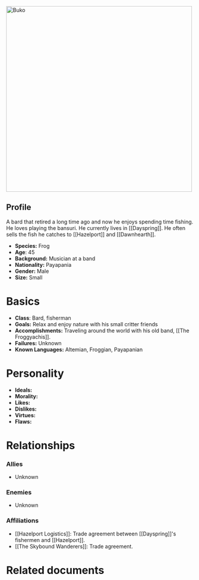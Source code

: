 <img src="https://i.imgur.com/BG7nsXQ.jpeg" height="500" alt="Buko">

## Profile
A bard that retired a long time ago and now he enjoys spending time fishing. He loves playing the bansuri.
He currently lives in [[Dayspring]]. He often sells the fish he catches to [[Hazelport]] and [[Dawnhearth]].
- **Species:** Frog
- **Age**: 45
- **Background:** Musician at a band
- **Nationality:** Payapania
- **Gender:** Male
- **Size:** Small
# Basics

- **Class**: Bard, fisherman
- **Goals:** Relax and enjoy nature with his small critter friends
- **Accomplishments:** Traveling around the world with his old band, [[The Froggyachis]].
- **Failures:** Unknown
- **Known Languages:** Altemian, Froggian, Payapanian
# Personality

- **Ideals:**
- **Morality:**
- **Likes:**
- **Dislikes:**
- **Virtues:**
- **Flaws:**
# Relationships

### Allies
- Unknown
### Enemies
- Unknown
###  Affiliations
- [[Hazelport Logistics]]: Trade agreement between [[Dayspring]]'s fishermen and [[Hazelport]].
- [[The Skybound Wanderers]]: Trade agreement.

# Related documents